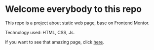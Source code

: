 # Welcome everybody to this repo

This repo is a project about static web page, base on Frontend Mentor.

Technology used: HTML, CSS, Js.

If you want to see that amazing page, click [here](https://drinkwater30m.github.io/Challenge-3-With-HTML-CSS-JS/).
